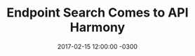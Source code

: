 ---
layout: post
title: Endpoint Search Comes to API Harmony
slug: endpoint-search
date: 2017-02-15 12:00:00 -0300
categories: apis research
tags:
- apis
external: http://www.apiful.io/intro/2017/02/15/endpoint-search.html
---